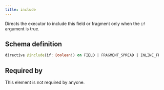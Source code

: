 ```yaml
---
title: include
---
```


Directs the executor to include this field or fragment only when the `if` argument is true.

## Schema definition
```graphql
directive @include(if: Boolean!) on FIELD | FRAGMENT_SPREAD | INLINE_FRAGMENT
```
## Required by
This element is not required by anyone.
